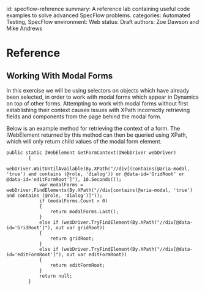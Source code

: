 id: specflow-reference
summary: A reference lab containing useful code examples to solve advanced SpecFlow problems.
categories: Automated Testing, SpecFlow
environment: Web
status: Draft
authors: Zoe Dawson and Mike Andrews

# Reference

## Working With Modal Forms

In this exercise we will be using selectors on objects which have already been selected, in order to work with modal forms which appear in Dynamics on top of other forms. Attempting to work with modal forms without first establishing their context causes issues with XPath incorrectly retrieving fields and components from the page behind the modal form.

Below is an example method for retrieving the context of a form. The IWebElement returned by this method can then be queried using XPath, which will only return child values of the modal form element.

```
public static IWebElement GetFormContext(IWebDriver webDriver)
        {
            webDriver.WaitUntilAvailable(By.XPath("//div[(contains(@aria-modal, 'true') and contains (@role, 'dialog')) or @data-id='GridRoot' or @data-id='editFormRoot']"), 10.Seconds());
            var modalForms = webDriver.FindElements(By.XPath("//div[contains(@aria-modal, 'true') and contains (@role, 'dialog')]"));
            if (modalForms.Count > 0)
            {
                return modalForms.Last();
            }
            else if (webDriver.TryFindElement(By.XPath("//div[@data-id='GridRoot']"), out var gridRoot))
            {
                return gridRoot;
            }
            else if (webDriver.TryFindElement(By.XPath("//div[@data-id='editFormRoot']"), out var editFormRoot))
            {
                return editFormRoot;
            }
            return null;
        }
 ```